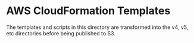 # AWS CloudFormation Templates

The templates and scripts in this directory are transformed into the v4, v5, etc
directories before being published to S3.
